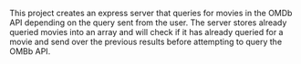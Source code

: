 This project creates an express server that queries for movies in the OMDb API depending on the query sent from the user. The server stores already queried movies into an array and will check if it has already queried for a movie and send over the previous results before attempting to query the OMBb API.
